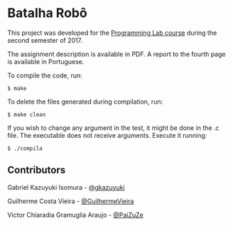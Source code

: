 # Batalha Robô

This project was developed for the [Programming Lab course](https://uspdigital.usp.br/jupiterweb/obterDisciplina?sgldis=MAC0216) during the second semester of 2017.

The assignment description is available in PDF. A report to the fourth page is available in Portuguese.

To compile the code, run:

`$ make
`

To delete the files generated during compilation, run:

`$ make clean
`

If you wish to change any argument in the test, it might be done in the .c file. The executable does not receive arguments. Execute it running:

`$ ./compila
`

## Contributors

Gabriel Kazuyuki Isomura -  [@gkazuyuki](https://github.com/gkazuyuki)

Guilherme Costa Vieira - [@GuilhermeVieira](https://github.com/GuilhermeVieira)

Victor Chiaradia Gramuglia Araujo - [@PaiZuZe](https://github.com/PaiZuZe)
